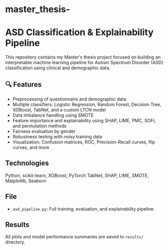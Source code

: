 # master_thesis-

# ASD Classification & Explainability Pipeline

This repository contains my Master's thesis project focused on building an interpretable machine learning pipeline for Autism Spectrum Disorder (ASD) classification using clinical and demographic data.

## 🔍 Features
- Preprocessing of questionnaire and demographic data
- Multiple classifiers: Logistic Regression, Random Forest, Decision Tree, XGBoost, TabNet, and a custom LTCN model
- Data imbalance handling using SMOTE
- Feature importance and explainability using SHAP, LIME, PMC, SOFI, and permutation methods
- Fairness evaluation by gender
- Robustness testing with noisy training data
- Visualization: Confusion matrices, ROC, Precision-Recall curves, flip curves, and more

## Technologies
Python, scikit-learn, XGBoost, PyTorch TabNet, SHAP, LIME, SMOTE, Matplotlib, Seaborn

## File
- `asd_pipeline.py`: Full training, evaluation, and explainability pipeline

## Results
All plots and model performance summaries are saved to `results/` directory.


